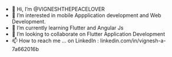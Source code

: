 - 👋 Hi, I’m @VIGNESHTHEPEACELOVER
- 👀 I’m interested in mobile Appplication development and Web Development.
- 🌱 I’m currently learning Flutter and Angular Js
- 💞️ I’m looking to collaborate on Flutter Application Development
- 📫 How to reach me ... on LinkedIn : linkedin.com/in/vignesh-a-7a662016b

<!---
VIGNESHTHEPEACELOVER/VIGNESHTHEPEACELOVER is a ✨ special ✨ repository because its `README.md` (this file) appears on your GitHub profile.
You can click the Preview link to take a look at your changes.
--->
